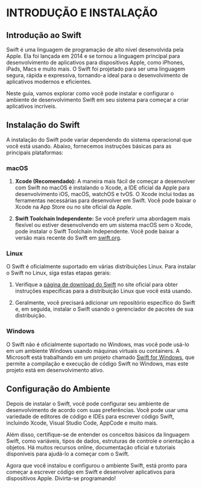 # INTRODUÇÃO E INSTALAÇÃO
## Introdução ao Swift
Swift é uma linguagem de programação de alto nível desenvolvida pela Apple. Ela foi lançada em 2014 e se tornou a linguagem principal para desenvolvimento de aplicativos para dispositivos Apple, como iPhones, iPads, Macs e muito mais. O Swift foi projetado para ser uma linguagem segura, rápida e expressiva, tornando-a ideal para o desenvolvimento de aplicativos modernos e eficientes.

Neste guia, vamos explorar como você pode instalar e configurar o ambiente de desenvolvimento Swift em seu sistema para começar a criar aplicativos incríveis.

## Instalação do Swift

A instalação do Swift pode variar dependendo do sistema operacional que você está usando. Abaixo, fornecemos instruções básicas para as principais plataformas:

### macOS

1. **Xcode (Recomendado):** A maneira mais fácil de começar a desenvolver com Swift no macOS é instalando o Xcode, a IDE oficial da Apple para desenvolvimento iOS, macOS, watchOS e tvOS. O Xcode inclui todas as ferramentas necessárias para desenvolver em Swift. Você pode baixar o Xcode na App Store ou no site oficial da Apple.

2. **Swift Toolchain Independente:** Se você preferir uma abordagem mais flexível ou estiver desenvolvendo em um sistema macOS sem o Xcode, pode instalar o Swift Toolchain Independente. Você pode baixar a versão mais recente do Swift em [swift.org](https://swift.org/download/).

### Linux

O Swift é oficialmente suportado em várias distribuições Linux. Para instalar o Swift no Linux, siga estas etapas gerais:

1. Verifique a [página de download do Swift](https://swift.org/download/) no site oficial para obter instruções específicas para a distribuição Linux que você está usando.

2. Geralmente, você precisará adicionar um repositório específico do Swift e, em seguida, instalar o Swift usando o gerenciador de pacotes de sua distribuição.

### Windows

O Swift não é oficialmente suportado no Windows, mas você pode usá-lo em um ambiente Windows usando máquinas virtuais ou containers. A Microsoft está trabalhando em um projeto chamado [Swift for Windows](https://swiftforwindows.github.io/), que permite a compilação e execução de código Swift no Windows, mas este projeto está em desenvolvimento ativo.

## Configuração do Ambiente

Depois de instalar o Swift, você pode configurar seu ambiente de desenvolvimento de acordo com suas preferências. Você pode usar uma variedade de editores de código e IDEs para escrever código Swift, incluindo Xcode, Visual Studio Code, AppCode e muito mais.

Além disso, certifique-se de entender os conceitos básicos da linguagem Swift, como variáveis, tipos de dados, estruturas de controle e orientação a objetos. Há muitos recursos online, documentação oficial e tutoriais disponíveis para ajudá-lo a começar com o Swift.

Agora que você instalou e configurou o ambiente Swift, está pronto para começar a escrever código em Swift e desenvolver aplicativos para dispositivos Apple. Divirta-se programando!